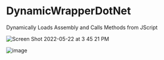 # DynamicWrapperDotNet
Dynamically Loads Assembly and Calls Methods from JScript


![Screen Shot 2022-05-22 at 3 45 21 PM](https://user-images.githubusercontent.com/104640391/169717232-781abfc1-4d10-442a-af06-b6932845ccd4.png)


![image](https://user-images.githubusercontent.com/104640391/169718939-768aad20-99e6-448f-9a65-87efd805da0f.png)
